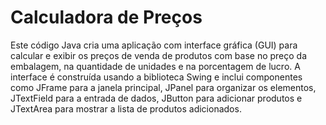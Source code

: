 # Calculadora de Preços

Este código Java cria uma aplicação com interface gráfica (GUI) para calcular e exibir os preços de venda de produtos com base no preço da embalagem, na quantidade de unidades e na porcentagem de lucro. A interface é construída usando a biblioteca Swing e inclui componentes como JFrame para a janela principal, JPanel para organizar os elementos, JTextField para a entrada de dados, JButton para adicionar produtos e JTextArea para mostrar a lista de produtos adicionados.

